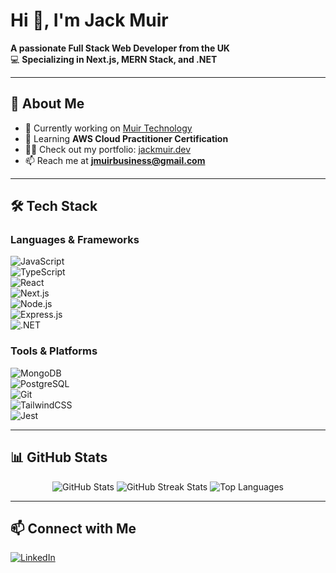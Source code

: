 # Hi 👋, I'm Jack Muir  
**A passionate Full Stack Web Developer from the UK**  
💻 **Specializing in Next.js, MERN Stack, and .NET**  

---

## 🚀 About Me  
- 🔭 Currently working on [Muir Technology](https://www.muirtechnology.co.uk/)  
- 🌱 Learning **AWS Cloud Practitioner Certification**  
- 👨‍💻 Check out my portfolio: [jackmuir.dev](https://jackmuir.dev/)  
- 📫 Reach me at **jmuirbusiness@gmail.com**  

---

## 🛠️ Tech Stack  
### Languages & Frameworks  
![JavaScript](https://img.shields.io/badge/JavaScript-F7DF1E?style=for-the-badge&logo=javascript&logoColor=black)  
![TypeScript](https://img.shields.io/badge/TypeScript-3178C6?style=for-the-badge&logo=typescript&logoColor=white)  
![React](https://img.shields.io/badge/React-20232A?style=for-the-badge&logo=react&logoColor=61DAFB)  
![Next.js](https://img.shields.io/badge/Next.js-000000?style=for-the-badge&logo=next.js&logoColor=white)  
![Node.js](https://img.shields.io/badge/Node.js-339933?style=for-the-badge&logo=node.js&logoColor=white)  
![Express.js](https://img.shields.io/badge/Express.js-404D59?style=for-the-badge)  
![.NET](https://img.shields.io/badge/.NET-512BD4?style=for-the-badge&logo=.net&logoColor=white)  

### Tools & Platforms  
![MongoDB](https://img.shields.io/badge/MongoDB-47A248?style=for-the-badge&logo=mongodb&logoColor=white)  
![PostgreSQL](https://img.shields.io/badge/PostgreSQL-336791?style=for-the-badge&logo=postgresql&logoColor=white)  
![Git](https://img.shields.io/badge/Git-F05032?style=for-the-badge&logo=git&logoColor=white)  
![TailwindCSS](https://img.shields.io/badge/TailwindCSS-38B2AC?style=for-the-badge&logo=tailwind-css&logoColor=white)  
![Jest](https://img.shields.io/badge/Jest-C21325?style=for-the-badge&logo=jest&logoColor=white)  

---

## 📊 GitHub Stats  
<p align="center">
  <img src="https://github-readme-stats.vercel.app/api?username=jackmuirdev&show_icons=true&theme=radical" alt="GitHub Stats" />
  <img src="https://github-readme-streak-stats.herokuapp.com/?user=jackmuirdev&theme=radical" alt="GitHub Streak Stats" />
  <img src="https://github-readme-stats.vercel.app/api/top-langs/?username=jackmuirdev&layout=compact&theme=radical" alt="Top Languages" />
</p>

---

## 📫 Connect with Me  
<p align="left">
  <a href="https://linkedin.com/in/jackmuir11" target="_blank">
    <img src="https://img.shields.io/badge/LinkedIn-0077B5?style=for-the-badge&logo=linkedin&logoColor=white" alt="LinkedIn" />
  </a>
</p>
